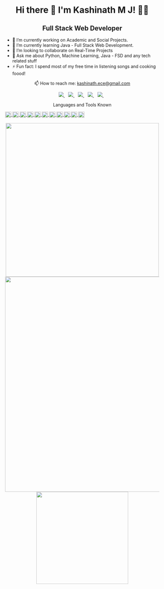 <h1 align='center'>
  Hi there 👋 I'm Kashinath M J! 👨‍💻
</h1>
<h2 align='center'>
  Full Stack Web Developer
</h2>

- 🔭 I’m currently working on Academic and Social Projects.
- 🌱 I’m currently learning Java - Full Stack Web Development.
- 👯 I’m looking to collaborate on Real-Time Projects
- 💬 Ask me about Python, Machine Learning, Java - FSD and any tech related stuff
- ⚡ Fun fact: I spend most of my free time in listening songs and cooking foood!

<p align='center'>
  📫 How to reach me: <a href='mailto:kashinath.ece@gmail.com'>kashinath.ece@gmail.com</a>
</p>


<p align='center'>
  
  <a href="https://www.linkedin.com/in/kashinathmj">
    <img src="https://img.shields.io/badge/linkedin-%230077B5.svg?&style=for-the-badge&logo=linkedin&logoColor=white" />
  </a>&nbsp;&nbsp;
  <a href="https://twitter.com/MjKashinath">
    <img src="https://img.shields.io/badge/Twitter-1DA1F2?style=for-the-badge&logo=twitter&logoColor=white" />
  </a>&nbsp;&nbsp;
  <a href="https://github.com/kashinathmj">
    <img src="https://img.shields.io/badge/GitHub-100000?style=for-the-badge&logo=github&logoColor=white" />
  </a>&nbsp;&nbsp;
  <a href="https://www.hackerrank.com/kashinath_ece">
    <img src="https://img.shields.io/badge/-Hackerrank-2EC866?style=for-the-badge&logo=HackerRank&logoColor=white" />        
  </a>&nbsp;&nbsp;
  <a href="https://www.instagram.com/karthic_mj">
    <img src="https://img.shields.io/badge/instagram-%23E4405F.svg?&style=for-the-badge&logo=instagram&logoColor=white" />        
  </a>&nbsp;&nbsp;
  
</p>
<p align='center'>
  <h>Languages and Tools Known</h>
  </p>
  <s align='center'>
  <code><img height="20" src="https://img.shields.io/badge/Heroku-430098?style=for-the-badge&logo=heroku&logoColor=white"></code>
  <code><img height="20" src="https://img.shields.io/badge/C-00599C?style=for-the-badge&logo=c&logoColor=white"></code>
  <code><img height="20" src="https://img.shields.io/badge/C%2B%2B-00599C?style=for-the-badge&logo=c%2B%2B&logoColor=white"></code>
  <code><img height="20" src="https://img.shields.io/badge/Java-ED8B00?style=for-the-badge&logo=java&logoColor=white"></code>
  <code><img height="20" src="https://img.shields.io/badge/Python-FFD43B?style=for-the-badge&logo=python&logoColor=blue"></code>
  <code><img height="20" src="https://img.shields.io/badge/Arduino_IDE-00979D?style=for-the-badge&logo=arduino&logoColor=white"></code>
<!--   <code><img height="20" src="https://img.shields.io/badge/Jupyter-F37626.svg?&style=for-the-badge&logo=Jupyter&logoColor=white"></code>   -->
  <code><img height="20" src="https://img.shields.io/badge/Eclipse-2C2255?style=for-the-badge&logo=eclipse&logoColor=white"></code>
  <code><img height="20" src="https://img.shields.io/badge/PyCharm-000000.svg?&style=for-the-badge&logo=PyCharm&logoColor=white"></code>
  <code><img height="20" src="https://img.shields.io/badge/Visual_Studio_Code-0078D4?style=for-the-badge&logo=visual%20studio%20code&logoColor=white"></code>
  <code><img height="20" src="https://img.shields.io/badge/Spyder%20Ide-FF0000?style=for-the-badge&logo=spyder%20ide&logoColor=white"></code>
  <code><img height="20" src="https://img.shields.io/badge/Windows-0078D6?style=for-the-badge&logo=windows&logoColor=white"></code>
  </s>


<p align='center'>
  <a href="#"><img src="https://github-readme-stats.vercel.app/api?username=kashinathmj&show_icons=true&count_private=true&theme=dark" width="500"></a>
  <a href="#"><img src="https://github-profile-summary-cards.vercel.app/api/cards/profile-details?username=kashinathmj&theme=vue" width="700"></a>
  <a href="#"><img src="https://github-readme-stats.vercel.app/api/top-langs/?username=kashinathmj" width="300"></a>


</p>

<!-- 
<a href="https://github.com/kashinathmj">
  <img align="center" src="https://github-readme-stats.vercel.app/api/top-langs/?username=kashinathmj" />
</a>
<a href="https://github.com/kashinathmj">
 <img align="center" src="https://activity-graph.herokuapp.com/graph?username=kashinathmj&theme=minimal" alt="Kashinath's Activity Stats"/>
</a>
 -->
